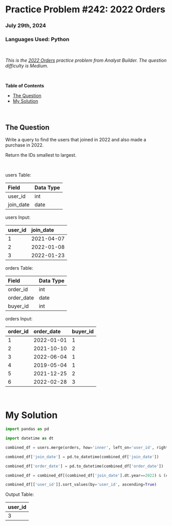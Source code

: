# **Practice Problem #242: 2022 Orders**
### July 29th, 2024
### Languages Used: Python

<br>

*This is the [2022 Orders](https://www.analystbuilder.com/questions/2022-orders-WsKLr) practice problem from Analyst Builder. The question difficulty is Medium.*

<br>

**Table of Contents**

-   [The Question](#the-question)
-   [My Solution](#my-solution)
  
<br>

## The Question

Write a query to find the users that joined in 2022 and also made a purchase in 2022.

Return the IDs smallest to largest.

<br>

users Table:

| Field     | Data Type |
| :-------- | :-------- |
| user_id   | int       |
| join_date | date      |

users Input:

| user_id | join_date  |
| :------ | :--------- |
| 1       | 2021-04-07 |
| 2       | 2022-01-08 |
| 3       | 2022-01-23 |

orders Table:

| Field      | Data Type |
| :--------- | :-------- |
| order_id   | int       |
| order_date | date      |
| buyer_id   | int       |

orders Input:

| order_id | order_date | buyer_id |
| :------- | :--------- | :------- |
| 1        | 2022-01-01 | 1        |
| 2        | 2021-10-10 | 2        |
| 3        | 2022-06-04 | 1        |
| 4        | 2019-05-04 | 1        |
| 5        | 2021-12-25 | 2        |
| 6        | 2022-02-28 | 3        |

<br>

# My Solution

``` Python
import pandas as pd

import datetime as dt

combined_df = users.merge(orders, how='inner', left_on='user_id', right_on='buyer_id')

combined_df['join_date'] = pd.to_datetime(combined_df['join_date'])

combined_df['order_date'] = pd.to_datetime(combined_df['order_date'])

combined_df = combined_df[(combined_df['join_date'].dt.year==2022) & (combined_df['order_date'].dt.year==2022)]

combined_df[['user_id']].sort_values(by='user_id', ascending=True)
```

Output Table:

| user_id |
| :------ |
| 3       |
